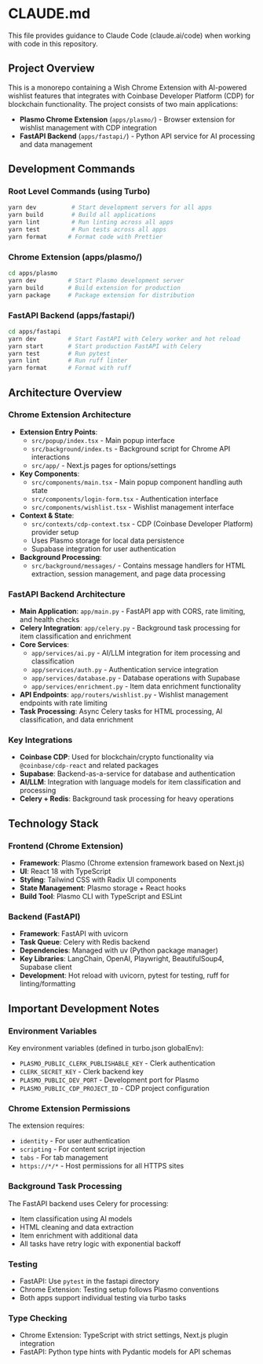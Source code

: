 # CLAUDE.md

This file provides guidance to Claude Code (claude.ai/code) when working with code in this repository.

## Project Overview

This is a monorepo containing a Wish Chrome Extension with AI-powered wishlist features that integrates with Coinbase Developer Platform (CDP) for blockchain functionality. The project consists of two main applications:

- **Plasmo Chrome Extension** (`apps/plasmo/`) - Browser extension for wishlist management with CDP integration
- **FastAPI Backend** (`apps/fastapi/`) - Python API service for AI processing and data management

## Development Commands

### Root Level Commands (using Turbo)
```bash
yarn dev          # Start development servers for all apps
yarn build        # Build all applications
yarn lint         # Run linting across all apps
yarn test         # Run tests across all apps
yarn format      # Format code with Prettier
```

### Chrome Extension (apps/plasmo/)
```bash
cd apps/plasmo
yarn dev         # Start Plasmo development server
yarn build       # Build extension for production
yarn package     # Package extension for distribution
```

### FastAPI Backend (apps/fastapi/)
```bash
cd apps/fastapi
yarn dev         # Start FastAPI with Celery worker and hot reload
yarn start       # Start production FastAPI with Celery
yarn test        # Run pytest
yarn lint        # Run ruff linter
yarn format      # Format with ruff
```

## Architecture Overview

### Chrome Extension Architecture
- **Extension Entry Points**: 
  - `src/popup/index.tsx` - Main popup interface
  - `src/background/index.ts` - Background script for Chrome API interactions
  - `src/app/` - Next.js pages for options/settings
- **Key Components**:
  - `src/components/main.tsx` - Main popup component handling auth state
  - `src/components/login-form.tsx` - Authentication interface
  - `src/components/wishlist.tsx` - Wishlist management interface
- **Context & State**: 
  - `src/contexts/cdp-context.tsx` - CDP (Coinbase Developer Platform) provider setup
  - Uses Plasmo storage for local data persistence
  - Supabase integration for user authentication
- **Background Processing**: 
  - `src/background/messages/` - Contains message handlers for HTML extraction, session management, and page data processing

### FastAPI Backend Architecture
- **Main Application**: `app/main.py` - FastAPI app with CORS, rate limiting, and health checks
- **Celery Integration**: `app/celery.py` - Background task processing for item classification and enrichment
- **Core Services**:
  - `app/services/ai.py` - AI/LLM integration for item processing and classification
  - `app/services/auth.py` - Authentication service integration
  - `app/services/database.py` - Database operations with Supabase
  - `app/services/enrichment.py` - Item data enrichment functionality
- **API Endpoints**: `app/routers/wishlist.py` - Wishlist management endpoints with rate limiting
- **Task Processing**: Async Celery tasks for HTML processing, AI classification, and data enrichment

### Key Integrations
- **Coinbase CDP**: Used for blockchain/crypto functionality via `@coinbase/cdp-react` and related packages
- **Supabase**: Backend-as-a-service for database and authentication
- **AI/LLM**: Integration with language models for item classification and processing
- **Celery + Redis**: Background task processing for heavy operations

## Technology Stack

### Frontend (Chrome Extension)
- **Framework**: Plasmo (Chrome extension framework based on Next.js)
- **UI**: React 18 with TypeScript
- **Styling**: Tailwind CSS with Radix UI components
- **State Management**: Plasmo storage + React hooks
- **Build Tool**: Plasmo CLI with TypeScript and ESLint

### Backend (FastAPI)
- **Framework**: FastAPI with uvicorn
- **Task Queue**: Celery with Redis backend
- **Dependencies**: Managed with uv (Python package manager)
- **Key Libraries**: LangChain, OpenAI, Playwright, BeautifulSoup4, Supabase client
- **Development**: Hot reload with uvicorn, pytest for testing, ruff for linting/formatting

## Important Development Notes

### Environment Variables
Key environment variables (defined in turbo.json globalEnv):
- `PLASMO_PUBLIC_CLERK_PUBLISHABLE_KEY` - Clerk authentication
- `CLERK_SECRET_KEY` - Clerk backend key
- `PLASMO_PUBLIC_DEV_PORT` - Development port for Plasmo
- `PLASMO_PUBLIC_CDP_PROJECT_ID` - CDP project configuration

### Chrome Extension Permissions
The extension requires:
- `identity` - For user authentication
- `scripting` - For content script injection
- `tabs` - For tab management
- `https://*/*` - Host permissions for all HTTPS sites

### Background Task Processing
The FastAPI backend uses Celery for processing:
- Item classification using AI models
- HTML cleaning and data extraction
- Item enrichment with additional data
- All tasks have retry logic with exponential backoff

### Testing
- FastAPI: Use `pytest` in the fastapi directory
- Chrome Extension: Testing setup follows Plasmo conventions
- Both apps support individual testing via turbo tasks

### Type Checking
- Chrome Extension: TypeScript with strict settings, Next.js plugin integration
- FastAPI: Python type hints with Pydantic models for API schemas
